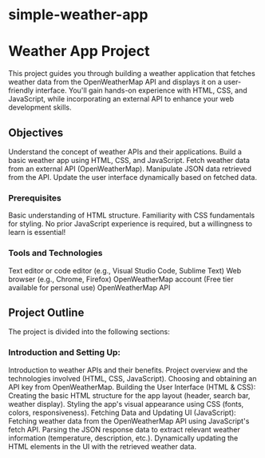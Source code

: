 # simple-weather-app
# Weather App Project
This project guides you through building a weather application that fetches weather data from the OpenWeatherMap API and displays it on a user-friendly interface. You'll gain hands-on experience with HTML, CSS, and JavaScript, while incorporating an external API to enhance your web development skills.

## Objectives
Understand the concept of weather APIs and their applications.
Build a basic weather app using HTML, CSS, and JavaScript.
Fetch weather data from an external API (OpenWeatherMap).
Manipulate JSON data retrieved from the API.
Update the user interface dynamically based on fetched data.
### Prerequisites
Basic understanding of HTML structure.
Familiarity with CSS fundamentals for styling.
No prior JavaScript experience is required, but a willingness to learn is essential!
### Tools and Technologies
Text editor or code editor (e.g., Visual Studio Code, Sublime Text)
Web browser (e.g., Chrome, Firefox)
OpenWeatherMap account (Free tier available for personal use) OpenWeatherMap API
## Project Outline
The project is divided into the following sections:

### Introduction and Setting Up:
Introduction to weather APIs and their benefits.
Project overview and the technologies involved (HTML, CSS, JavaScript).
Choosing and obtaining an API key from OpenWeatherMap.
Building the User Interface (HTML & CSS):
Creating the basic HTML structure for the app layout (header, search bar, weather display).
Styling the app's visual appearance using CSS (fonts, colors, responsiveness).
Fetching Data and Updating UI (JavaScript):
Fetching weather data from the OpenWeatherMap API using JavaScript's fetch API.
Parsing the JSON response data to extract relevant weather information (temperature, description, etc.).
Dynamically updating the HTML elements in the UI with the retrieved weather data.